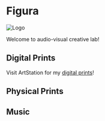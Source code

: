 # Figura

![Logo](https://github.com/user-attachments/assets/fa469a3d-bc55-414f-871d-d5981220689d)

Welcome to audio-visual creative lab!

## Digital Prints

Visit ArtStation for my [digital prints](https://www.artstation.com/figuraartlab/prints?print_type=art_poster)!

## Physical Prints

## Music
